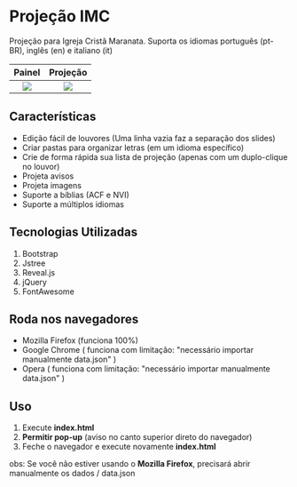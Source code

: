 # Projeção IMC

Projeção para Igreja Cristã Maranata. Suporta os idiomas português (pt-BR), inglês (en) e italiano (it)

Painel                     |  Projeção
:-------------------------:|:-------------------------:
![](/docs/assets/img/painel.gif)      |  ![](/docs/assets/img/projecao.gif)

Características
---------------

* Edição fácil de louvores (Uma linha vazia faz a separação dos slides)
* Criar pastas para organizar letras (em um idioma específico)
* Crie de forma rápida sua lista de projeção (apenas com um duplo-clique no louvor)
* Projeta avisos
* Projeta imagens
* Suporte a bíblias (ACF e NVI)
* Suporte a múltiplos idiomas

Tecnologias Utilizadas
----------------------

1. Bootstrap
2. Jstree
3. Reveal.js
4. jQuery
5. FontAwesome

Roda nos navegadores
--------------------

* Mozilla Firefox (funciona 100%)
* Google Chrome ( funciona com limitação: "necessário importar manualmente data.json" )
* Opera ( funciona com limitação: "necessário importar manualmente data.json" )

Uso
---

1. Execute **index.html**
2. **Permitir pop-up** (aviso no canto superior direto do navegador)
3. Feche o navegador e execute novamente **index.html**

obs: Se você não estiver usando o **Mozilla Firefox**, precisará abrir manualmente os dados / data.json

